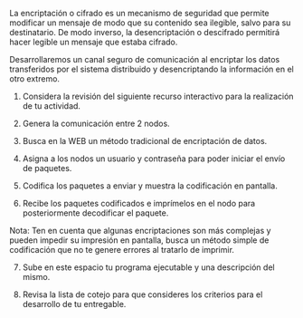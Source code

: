 La encriptación o cifrado es un mecanismo de seguridad que permite modificar un mensaje de modo que su contenido sea ilegible, salvo para su destinatario. De modo inverso, la desencriptación o descifrado permitirá hacer legible un mensaje que estaba cifrado.

Desarrollaremos un canal seguro de comunicación al encriptar los datos transferidos por el sistema distribuido y desencriptando la información en el otro extremo.

1. Considera la revisión del siguiente recurso interactivo para la realización de tu actividad. 

2. Genera la comunicación entre 2 nodos.

3. Busca en la WEB un método tradicional de encriptación de datos.

4. Asigna a los nodos un usuario y contraseña para poder iniciar el envío de paquetes.

5. Codifica los paquetes a enviar y muestra la codificación en pantalla.

6. Recibe los paquetes codificados e imprímelos en el nodo para posteriormente decodificar el paquete. 

Nota: Ten en cuenta que algunas encriptaciones son más complejas y pueden impedir su impresión en pantalla, busca un método simple de codificación que no te genere errores al tratarlo de imprimir.

7. Sube en este espacio tu programa ejecutable y una descripción del mismo.

8. Revisa la lista de cotejo para que consideres los criterios para el desarrollo de tu entregable.